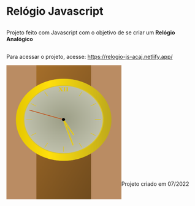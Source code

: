 # Relógio Javascript

##
Projeto feito com Javascript com o objetivo de se criar um <b>Relógio Analógico</b>

##

Para acessar o projeto, acesse:
https://relogio-js-acaj.netlify.app/



<a href="url"><img src="https://github.com/alexandre-jr-94/Relogio/blob/main/relogio.PNG?raw=true" align="left" height="350" width="300" ></a> </br>
</br></br></br></br></br></br></br></br></br></br></br></br></br></br></br>

##

Projeto criado em 07/2022
